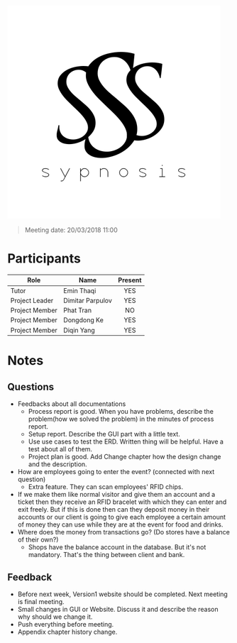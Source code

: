 ![alt text](img/sypnosisLOGO.png)

>Meeting date: 20/03/2018 11:00

Participants
============
| Role | Name | Present |
| ---- | ---- | :-----: |
| Tutor | Emin Thaqi | YES |
| Project Leader | Dimitar Parpulov | YES |
| Project Member | Phat Tran | NO |
| Project Member | Dongdong Ke | YES |
| Project Member | Diqin Yang | YES |

Notes
=====
Questions
---------
- Feedbacks about all documentations
  - Process report is good. When you have problems, describe the problem(how we solved the problem) in the minutes of process report. 
  - Setup report. Describe the GUI part with a little text.
  - Use use cases to test the ERD. Written thing will be helpful. Have a test about all of them.
  - Project plan is good. Add Change chapter how the design change and the description.
- How are employees going to enter the event? (connected with next question)
  - Extra feature. They can scan employees' RFID chips.
- If we make them like normal visitor and give them an account and a ticket then they receive an RFID bracelet with which they can enter and exit freely. But if this is done then can they deposit money in their accounts or our client is going to give each employee a certain amount of money they can use while they are at the event for food and drinks.
- Where does the money from transactions go? (Do stores have a balance of their own?)
  - Shops have the balance account in the database. But it's not mandatory. That's the thing between client and bank.
  

Feedback
--------
 - Before next week, Version1 website should be completed. Next meeting is final meeting.
 - Small changes in GUI or Website. Discuss it and describe the reason why should we change it.
 - Push everything before meeting.
 - Appendix chapter history change.
